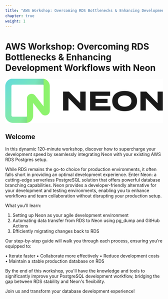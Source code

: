 ```yaml
---
title: "AWS Workshop: Overcoming RDS Bottlenecks & Enhancing Development Workflows with Neon"
chapter: true
weight: 1
---
```


# AWS Workshop: Overcoming RDS Bottlenecks & Enhancing Development Workflows with Neon 

![Neon Logo](/images/neon-logo.png)

## Welcome

In this dynamic 120-minute workshop, discover how to supercharge your development speed by seamlessly integrating Neon with your existing AWS RDS Postgres setup.

While RDS remains the go-to choice for production environments, it often falls short in providing an optimal development experience. Enter Neon: a cutting-edge serverless PostgreSQL solution that offers powerful database branching capabilities. Neon provides a developer-friendly alternative for your development and testing environments, enabling you to enhance workflows and team collaboration without disrupting your production setup.

What you'll learn:

1. Setting up Neon as your agile development environment
2. Automating data transfer from RDS to Neon using pg_dump and GitHub Actions
3. Efficiently migrating changes back to RDS

Our step-by-step guide will walk you through each process, ensuring you're equipped to:

• Iterate faster
• Collaborate more effectively
• Reduce development costs
• Maintain a stable production database on RDS

By the end of this workshop, you'll have the knowledge and tools to significantly improve your PostgreSQL development workflow, bridging the gap between RDS stability and Neon's flexibility.

Join us and transform your database development experience!
